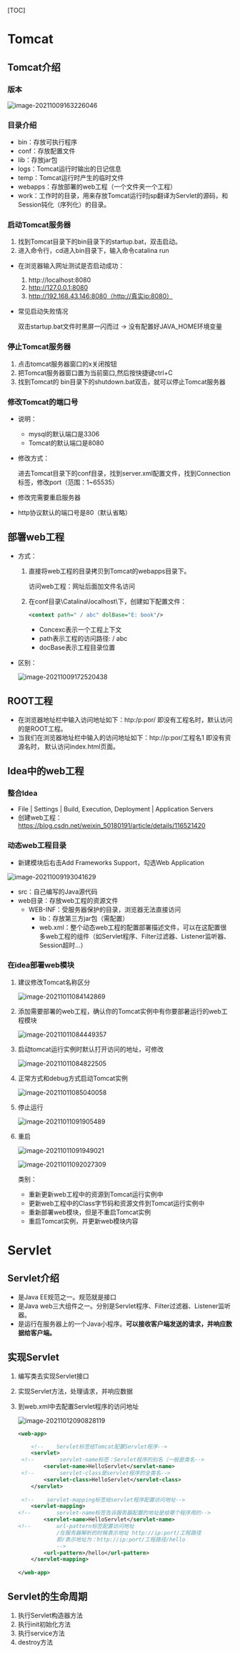 [TOC]

# Tomcat

## Tomcat介绍

### 版本

![image-20211009163226046](Untitled.assets/image-20211009163226046.png)

### 目录介绍

- bin：存放可执行程序
- conf：存放配置文件
- lib：存放jar包
- logs：Tomcat运行时输出的日记信息
- temp：Tomcat运行时产生的临时文件
- webapps：存放部署的web工程（一个文件夹一个工程）
- work：工作时的目录，用来存放Tomcat运行时jsp翻译为Servlet的源码，和Session钝化（序列化）的目录。

### 启动Tomcat服务器

1. 找到Tomcat目录下的bin目录下的startup.bat，双击启动。
2. 进入命令行，cd进入bin目录下，输入命令catalina run 

- 在浏览器输入网址测试是否启动成功：

  1. http://localhost:8080
  2. http://127.0.0.1:8080
  3. http://192.168.43.146:8080（http://真实ip:8080）

- 常见启动失败情况

  双击startup.bat文件时黑屏一闪而过 -> 没有配置好JAVA_HOME环境变量

### 停止Tomcat服务器

1. 点击tomcat服务器窗口的x关闭按钮
2. 把Tomcat服务器窗口置为当前窗口,然后按快捷键ctrl+C
3. 找到Tomcat的 bin目录下的shutdown.bat双击，就可以停止Tomcat服务器

### 修改Tomcat的端口号

- 说明：

  - mysql的默认端口是3306
  - Tomcat的默认端口是8080

- 修改方式：

  进去Tomcat目录下的conf目录，找到server.xml配置文件，找到Connection标签，修改port（范围：1~65535）

- 修改完需要重启服务器

- http协议默认的端口号是80（默认省略）

## 部署web工程

- 方式：

  1. 直接将web工程的目录拷贝到Tomcat的webapps目录下。

     访问web工程：网址后面加文件名访问

  2. 在conf目录\Catalina\localhost\下，创建如下配置文件：

     ```xml
     <context path=" / abc" dolBase="E: book"/>
     ```

     - Concexc表示一个工程上下文
     - path表示工程的访问路径: / abc
     - docBase表示工程目录位置

- 区别：

  ![image-20211009172520438](Untitled.assets/image-20211009172520438.png)

## ROOT工程

- 在浏览器地址栏中输入访问地址如下：htp:/p:por/
  即没有工程名时，默认访问的是ROOT工程。
- 当我们在浏览器地址栏中输入的访问地址如下：htp://p:por/工程名1 
  即没有资源名时， 默认访问index.html页面。

## Idea中的web工程

### 整合Idea

- File | Settings | Build, Execution, Deployment | Application Servers
- 创建web工程：https://blog.csdn.net/weixin_50180191/article/details/116521420

### 动态web工程目录

- 新建模块后右击Add Frameworks Support，勾选Web Application

![image-20211009193041629](Untitled.assets/image-20211009193041629.png)

- src：自己编写的Java源代码
- web目录：存放web工程的资源文件
  - WEB-INF：受服务器保护的目录，浏览器无法直接访问
    - lib：存放第三方jar包（需配置）
    - web.xml：整个动态web工程的配置部署描述文件，可以在这配置很多web工程的组件（如Servlet程序、Filter过滤器、Listener监听器、Session超时…）

### 在idea部署web模块

1. 建议修改Tomcat名称区分

   ![image-20211011084142869](Tomcat.assets/image-20211011084142869.png)

2. 添加需要部署的web工程，确认你的Tomcat实例中有你要部暑运行的web工程模块

   ![image-20211011084449357](Tomcat.assets/image-20211011084449357.png)

3. 启动tomcat运行实例时默认打开访问的地址，可修改

   ![image-20211011084822505](Tomcat.assets/image-20211011084822505.png)

4. 正常方式和debug方式启动Tomcat实例

   ![image-20211011085040058](Tomcat.assets/image-20211011085040058.png)

5. 停止运行

   ![image-20211011091905489](Tomcat.assets/image-20211011091905489.png)

6. 重启

   ![image-20211011091949021](Tomcat.assets/image-20211011091949021.png)

   ![image-20211011092027309](Tomcat.assets/image-20211011092027309.png)

   类别：

   - 重新更新web工程中的资源到Tomcat运行实例中
   - 更新web工程中的Class字节码和资源文件到Tomcat运行实例中
   - 重新部署web模块，但是不重启Tomcat实例
   - 重启Tomcat实例，并更新web模块内容

# Servlet

## Servlet介绍

- 是Java EE规范之一。规范就是接口
- 是Java web三大组件之一。分别是Servlet程序、Filter过滤器、Listener监听器。
- 是运行在服务器上的一个Java小程序。**可以接收客户端发送的请求，并响应数据给客户端。**

## 实现Servlet

1. 编写类去实现Servlet接口

2. 实现Servlet方法，处理请求，并响应数据

3. 到web.xml中去配置Servlet程序的访问地址

   ![image-20211012090828119](Tomcat.assets/image-20211012090828119.png)

   ```xml
   <web-app>
   
       <!--    Servlet标签给Tomcat配置Servlet程序-->
       <servlet>
   	<!--        servlet-name标签：Servlet程序的别名（一般是类名-->
           <servlet-name>HelloServlet</servlet-name>
   	<!--        servlet-class是servlet程序的全类名-->
           <servlet-class>HelloServlet</servlet-class>
       </servlet>
       
   	<!--    servlet-mapping标签给servlet程序配置访问地址-->
       <servlet-mapping>
   <!--        servlet-name标签告诉服务器配置的地址是给哪个程序用的-->
           <servlet-name>HelloServlet</servlet-name>
   <!--        url-pattern标签配置访问地址
               /在服务器解析的时候表示地址 http://ip:port/工程路径
               即/表示地址为：http://ip:port/工程路径/hello
               -->
           <url-pattern>/hello</url-pattern>
       </servlet-mapping>
       
   </web-app>
   ```
   

## Servlet的生命周期

1. 执行Servlet构造器方法
2. 执行init初始化方法
3. 执行service方法
4. destroy方法

